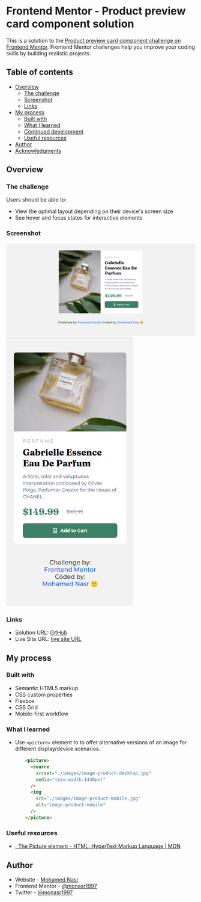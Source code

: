 # Frontend Mentor - Product preview card component solution

This is a solution to the [Product preview card component challenge on Frontend Mentor](https://www.frontendmentor.io/challenges/product-preview-card-component-GO7UmttRfa). Frontend Mentor challenges help you improve your coding skills by building realistic projects. 

## Table of contents

- [Overview](#overview)
  - [The challenge](#the-challenge)
  - [Screenshot](#screenshot)
  - [Links](#links)
- [My process](#my-process)
  - [Built with](#built-with)
  - [What I learned](#what-i-learned)
  - [Continued development](#continued-development)
  - [Useful resources](#useful-resources)
- [Author](#author)
- [Acknowledgments](#acknowledgments)


## Overview

### The challenge

Users should be able to:

- View the optimal layout depending on their device's screen size
- See hover and focus states for interactive elements

### Screenshot

![Screenshot for desktop design](./screenshot-img/screenshot-desktop-design.png)
![Screenshot for desktop design](./screenshot-img/screenshot-mobile-design.png)

### Links


- Solution URL: [GitHub](https://github.com/monasr1997/product-preview-card-component-main/)
- Live Site URL: [live site URL ](https://product-preview-card-component-main-001.netlify.app/)

## My process

### Built with

- Semantic HTML5 markup
- CSS custom properties
- Flexbox
- CSS Grid
- Mobile-first workflow

### What I learned

- Use `<picture>` element to to offer alternative versions of an image for different display/device scenarios.

 ```html
        <picture>
          <source
            srcset="./images/image-product-desktop.jpg"
            media="(min-width:1440px)"
          />
          <img
            src="./images/image-product-mobile.jpg"
            alt="image-product-mobile"
          />
        </picture>
  ````


### Useful resources

- [<picture>: The Picture element - HTML: HyperText Markup Language | MDN](https://developer.mozilla.org/en-US/docs/Web/HTML/Element/picture)

## Author

- Website - [Mohamed Nasr](https://linkedin.com/in/monasr1997)
- Frontend Mentor - [@monasr1997](https://www.frontendmentor.io/profile/monasr1997)
- Twitter - [@monasr1997](https://www.twitter.com/monasr1997)

